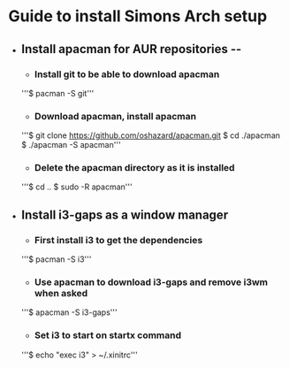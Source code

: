 # Guide to install Simons Arch setup

* ## Install apacman for AUR repositories --

   * ### Install git to be able to download apacman
   '''$ pacman -S git'''

   * ### Download apacman, install apacman
   '''$ git clone https://github.com/oshazard/apacman.git
      $ cd ./apacman
      $ ./apacman -S apacman'''

   * ### Delete the apacman directory as it is installed
   '''$ cd ..
      $ sudo -R apacman'''

* ## Install i3-gaps as a window manager

   * ### First install i3 to get the dependencies
   '''$ pacman -S i3'''

   * ### Use apacman to download i3-gaps and remove i3wm when asked
   '''$ apacman -S i3-gaps'''

   * ### Set i3 to start on startx command
   '''$ echo "exec i3" > ~/.xinitrc'''
